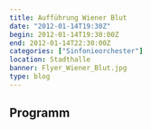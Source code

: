 ```yaml
---
title: Aufführung Wiener Blut
date: "2012-01-14T19:30Z"
begin: 2012-01-14T19:30:00Z
end: 2012-01-14T22:30:00Z
categories: ["Sinfonieorchester"]
location: Stadthalle
banner: Flyer_Wiener_Blut.jpg
type: blog
---
```

## Programm

